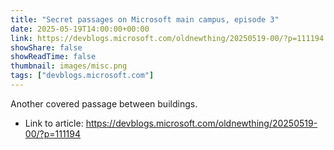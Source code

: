 ```yaml
---
title: "Secret passages on Microsoft main campus, episode 3"
date: 2025-05-19T14:00:00+00:00
link: https://devblogs.microsoft.com/oldnewthing/20250519-00/?p=111194
showShare: false
showReadTime: false
thumbnail: images/misc.png
tags: ["devblogs.microsoft.com"]
---
```

Another covered passage between buildings.

- Link to article: https://devblogs.microsoft.com/oldnewthing/20250519-00/?p=111194